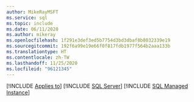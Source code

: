 ```yaml
---
author: MikeRayMSFT
ms.service: sql
ms.topic: include
ms.date: 06/11/2020
ms.author: mikeray
ms.openlocfilehash: 1f291e3def3ed5b7754d3bd3dbaf8b8032339e19
ms.sourcegitcommit: 192f6a99e19e66f0f817fdb1977f564b2aaa133b
ms.translationtype: HT
ms.contentlocale: zh-TW
ms.lasthandoff: 11/25/2020
ms.locfileid: "96121345"
---
```

[!INCLUDE [Applies to](../../includes/applies-md.md)] [!INCLUDE [SQL Server](./_ssnoversion.md)] [!INCLUDE [SQL Managed Instance](../../includes/applies-to-version/_asdbmi.md)]
